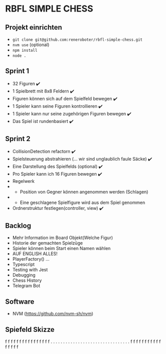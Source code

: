# RBFL SIMPLE CHESS

## Projekt einrichten
* `git clone git@github.com:reneroboter/rbfl-simple-chess.git`
* `nvm use` (optional)
* `npm install`
* `node .`

## Sprint 1
* 32 Figuren ✔️
* 1 Spielbrett mit 8x8 Feldern ✔️
* Figuren können sich auf dem Spielfeld bewegen ✔️
* 1 Spieler kann seine Figuren kontrollieren ✔️
* 1 Spieler kann nur seine zugehörigen Figuren bewegen ✔️
* Das Spiel ist rundenbasiert ✔️

## Sprint 2
* CollisionDetection refactorn  ✔️
* Spielsteuerung abstrahieren (... wir sind unglaublich faule Säcke) ✔️
* Eine Darstellung des Spielfelds (optional) ✔️
* Pro Spieler kann ich 16 Figuren bewegen ✔️
* Regelwerk
* * Position von Gegner können angenommen werden (Schlagen)
* * Eine geschlagene Spielfigure wird aus dem Spiel genommen
* Ordnerstruktur festlegen(controller, view) ✔️

## Backlog
* Mehr Information im Board Objekt(Welche Figur)
* Historie der gemachten Spielzüge
* Spieler können beim Start einen Namen wählen
* AUF ENGLISH ALLES!
* PlayerFactory() ... 
* Typescript
* Testing with Jest
* Debugging
* Chess History
* Telegram Bot 

## Software
* NVM (https://github.com/nvm-sh/nvm)

## Spiefeld Skizze

f  f  f  f  f  f  f  f
f  f  f  f  f  f  f  f
.  .  .  .  .  .  .  .
.  .  .  .  .  .  .  .
.  .  .  .  .  .  .  .
.  .  .  .  .  .  .  .
f  f  f  f  f  f  f  f
f  f  f  f  f  f  f  f
